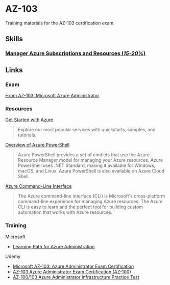 # AZ-103
Training materials for the AZ-103 certification exam.

## Skills

### [Manager Azure Subscriptions and Resources (_15-20%_)](section-1/section-1.md)

## Links

### Exam

[Exam AZ-103: Microsoft Azure Administrator](https://www.microsoft.com/en-us/learning/exam-az-103.aspx)

### Resources

[Get Started with Azure](https://docs.microsoft.com/en-us/azure/)
>Explore our most popular services with quickstarts, samples, and tutorials.

[Overview of Azure PowerShell](https://docs.microsoft.com/en-us/powershell/azure/overview?view=azps-2.5.0)
>Azure PowerShell provides a set of cmdlets that use the Azure Resource Manager model for managing your Azure resources. Azure PowerShell uses .NET Standard, making it available for Windows, macOS, and Linux. Azure PowerShell is also available on Azure Cloud Shell.

[Azure Command-Line Interface](https://docs.microsoft.com/en-us/cli/azure/?view=azure-cli-latest)
>The Azure command-line interface (CLI) is Microsoft's cross-platform command-line experience for managing Azure resources. The Azure CLI is easy to learn and the perfect tool for building custom automation that works with Azure resources.

### Training

Microsoft

- [Learning Path for Azure Administration](docs/AzureAdministratorLearningPath\(July2019\).pdf)

Udemy

- [Microsoft AZ-103: Azure Administrator Exam Certification](https://www.udemy.com/course/az-100-skylines-academy/)
- [AZ-103 Azure Administrator Exam Certification (AZ-100)](https://www.udemy.com/70533-azure/)
- [AZ-100/103 Azure Administrator Infrastructure Practice Test](https://www.udemy.com/az-100-azure-administrator-infrastructure-practice-test/)